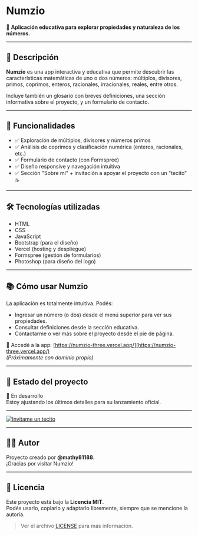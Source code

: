 # Numzio

🧠 **Aplicación educativa para explorar propiedades y naturaleza de los números.**

---

## 🚀 Descripción

**Numzio** es una app interactiva y educativa que permite descubrir las características matemáticas de uno o dos números: múltiplos, divisores, primos, coprimos, enteros, racionales, irracionales, reales, entre otros.

Incluye también un glosario con breves definiciones, una sección informativa sobre el proyecto, y un formulario de contacto.

---

## 🎯 Funcionalidades

- ✅ Exploración de múltiplos, divisores y números primos
- ✅ Análisis de coprimos y clasificación numérica (enteros, racionales, etc.)
- ✅ Formulario de contacto (con Formspree)
- ✅ Diseño responsive y navegación intuitiva
- ✅ Sección "Sobre mí" + invitación a apoyar el proyecto con un "tecito" ☕

---

## 🛠️ Tecnologías utilizadas

- HTML
- CSS
- JavaScript
- Bootstrap (para el diseño)
- Vercel (hosting y despliegue)
- Formspree (gestión de formularios)
- Photoshop (para diseño del logo)

---

## 📚 Cómo usar Numzio

La aplicación es totalmente intuitiva. Podés:

- Ingresar un número (o dos) desde el menú superior para ver sus propiedades.
- Consultar definiciones desde la sección educativa.
- Contactarme o ver más sobre el proyecto desde el pie de página.

🔗 Accedé a la app: [https://numzio-three.vercel.app/](https://numzio-three.vercel.app/)  
*(Próximamente con dominio propio)*

---

## 🧪 Estado del proyecto

🔧 En desarrollo  
Estoy ajustando los últimos detalles para su lanzamiento oficial.

---
[![Invitame un tecito](https://img.shields.io/badge/Invitame_un_tecito☕-CAFECITO-blue?style=flat-square&logo=buymeacoffee)](https://tecito.app/matiasbritez)

---
## 👨‍💻 Autor

Proyecto creado por **@mathy81188**.  
¡Gracias por visitar Numzio!

---
## 📄 Licencia

Este proyecto está bajo la **Licencia MIT**.  
Podés usarlo, copiarlo y adaptarlo libremente, siempre que se mencione la autoría.

> Ver el archivo [LICENSE](./LICENSE) para más información.

